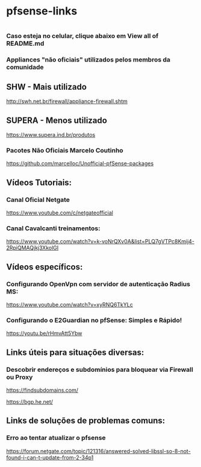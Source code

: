 # pfsense-links
#




<h3>Caso esteja no celular, clique abaixo em View all of README.md</h3>



<h3>Appliances "não oficiais" utilizados pelos membros da comunidade</h3>


<h2> SHW - Mais utilizado</h2>


http://swh.net.br/firewall/appliance-firewall.shtm


<h2>SUPERA - Menos utilizado</h2>


https://www.supera.ind.br/produtos


<h3>Pacotes Não Oficiais Marcelo Coutinho</h3>


https://github.com/marcelloc/Unofficial-pfSense-packages


<h2>Vídeos Tutoriais:</h2>


<h3>Canal Oficial Netgate</h3>

https://www.youtube.com/c/netgateofficial


<h3>Canal Cavalcanti treinamentos:</h3>


https://www.youtube.com/watch?v=k-voNrQXv0A&list=PLQ7gVTPc8Kmij4-2RpiQMAQjkj3XkolGI


<h2>Vídeos específicos:</h2>


<h3>Configurando OpenVpn com servidor de autenticação Radius MS:</h3>


https://www.youtube.com/watch?v=xyRNQ6TkYLc


<h3>Configurando o E2Guardian no pfSense: Simples e Rápido!</h3>


https://youtu.be/rHmvAtt5Ybw


<h2>Links úteis para situações diversas:</h2>


<h3>Descobrir endereços e subdomínios para bloquear via Firewall ou Proxy</h3>


https://findsubdomains.com/


https://bgp.he.net/


<h2>Links de soluções de problemas comuns:</h2>


<h3>Erro ao tentar atualizar o pfsense</h3>


https://forum.netgate.com/topic/121316/answered-solved-libssl-so-8-not-found-i-can-t-update-from-2-34p1